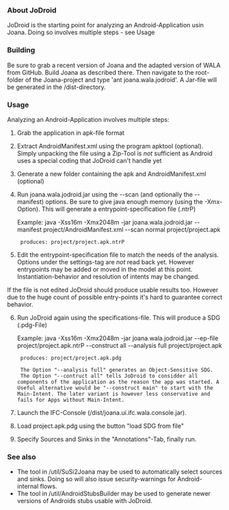 ### About JoDroid

JoDroid is the starting point for analyzing an Android-Application usin Joana. Doing so involves multiple steps - see Usage

### Building

Be sure to grab a recent version of Joana and the adapted version of WALA from GitHub. Build Joana as described there.
Then navigate to the root-folder of the Joana-project and type 'ant joana.wala.jodroid'. A Jar-file will be generated 
in the /dist-directory.

### Usage

Analyzing an Android-Application involves multiple steps:

1.  Grab the application in apk-file format

2.  Extract AndroidManifest.xml using the program apktool (optional).
    Simply unpacking the file using a Zip-Tool is _not_ sufficient as Android uses a special coding that JoDroid can't handle yet

3. Generate a new folder containing the apk and AndroidManifest.xml (optional)

4. Run joana.wala.jodroid.jar using the --scan (and optionally the --manifest) options. Be sure to give java enough memory (using the -Xmx-Option). This will generate a entrypoint-specification file (.ntrP)

    Example:
        java -Xss16m -Xmx2048m -jar joana.wala.jodroid.jar --manifest project/AndroidManifest.xml --scan normal project/project.apk
        
        produces: project/project.apk.ntrP

5. Edit the entrypoint-specification file to match the needs of the analysis. Options under the settings-tag are _not_ read back yet. However entrypoints may be added or moved in the model at this point. Instantiation-behavior and resolution of intents may be changed.

If the file is not edited JoDroid should produce usable results too. However due to the huge count of possible entry-points it's hard to guarantee correct behavior.

6. Run JoDroid again using the specifications-file. This will produce a SDG (.pdg-File)

    Example:
        java -Xss16m -Xmx2048m -jar joana.wala.jodroid.jar --ep-file project/project.apk.ntrP --construct all --analysis full project/project.apk
        
        produces: project/project.apk.pdg

        The Option "--analysis full" generates an Object-Sensitive SDG.
        The Option "--contruct all" tells JoDroid to considder all components of the application as the reason the app was started. A Useful alternative would be "--construct main" to start with the Main-Intent. The later variant is however less conservative and fails for Apps without Main-Intent.


7. Launch the IFC-Console (/dist/joana.ui.ifc.wala.console.jar).

8. Load project.apk.pdg using the button "load SDG from file"

9. Specify Sources and Sinks in the "Annotations"-Tab, finally run.

### See also

* The tool in /util/SuSi2Joana may be used to automatically select sources and sinks. Doing so will also issue security-warnings for Android-internal flows.
* The tool in /util/AndroidStubsBuilder may be used to generate newer versions of Androids stubs usable with JoDroid. 
